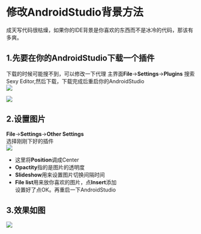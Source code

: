 # 修改AndroidStudio背景方法   
成天写代码很枯燥，如果你的IDE背景是你喜欢的东西而不是冰冷的代码，那该有多爽。   
## 1.先要在你的AndroidStudio下载一个插件          


下载的时候可能搜不到，可以修改一下代理
主界面**File**->**Settings**->**Plugins**
搜索Sexy Editor,然后下载，下载完成后重启你的AndroidStudio  
![](http://i1.piimg.com/567571/7eaffebb252bc664.png)

  ![](http://p1.bqimg.com/567571/95a1ca2a73bc5153.png)  
## 2.设置图片  
**File**->**Settings**->**Other Settings**  
选择刚刚下好的插件   
![](http://p1.bqimg.com/567571/78c2c53c3f6d611c.png)  
* 这里将**Position**调成Center
* **Opactity**指的是图片的透明度  
* **Slideshow**用来设置图片切换间隔时间  
* **File list**用来放你喜欢的图片，点**Insert**添加   
设置好了点OK。再重启一下AndroidStudio


## 3.效果如图  
![](http://i1.piimg.com/567571/5073580d3bbc8ffc.png)
